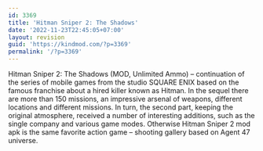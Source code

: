 ```yaml
---
id: 3369
title: 'Hitman Sniper 2: The Shadows'
date: '2022-11-23T22:45:05+07:00'
layout: revision
guid: 'https://kindmod.com/?p=3369'
permalink: '/?p=3369'
---
```


Hitman Sniper 2: The Shadows (MOD, Unlimited Ammo) – continuation of the series of mobile games from the studio SQUARE ENIX based on the famous franchise about a hired killer known as Hitman. In the sequel there are more than 150 missions, an impressive arsenal of weapons, different locations and different missions. In turn, the second part, keeping the original atmosphere, received a number of interesting additions, such as the single company and various game modes. Otherwise Hitman Sniper 2 mod apk is the same favorite action game – shooting gallery based on Agent 47 universe.
